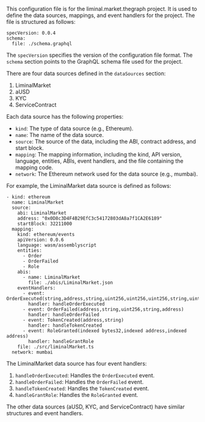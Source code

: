 This configuration file is for the liminal.market.thegraph project. It is used to define the data sources, mappings, and event handlers for the project. The file is structured as follows:

```
specVersion: 0.0.4
schema:
  file: ./schema.graphql
```

The `specVersion` specifies the version of the configuration file format. The `schema` section points to the GraphQL schema file used for the project.

There are four data sources defined in the `dataSources` section:

1. LiminalMarket
2. aUSD
3. KYC
4. ServiceContract

Each data source has the following properties:

- `kind`: The type of data source (e.g., Ethereum).
- `name`: The name of the data source.
- `source`: The source of the data, including the ABI, contract address, and start block.
- `mapping`: The mapping information, including the kind, API version, language, entities, ABIs, event handlers, and the file containing the mapping code.
- `network`: The Ethereum network used for the data source (e.g., mumbai).

For example, the LiminalMarket data source is defined as follows:

```
- kind: ethereum
  name: LiminalMarket
  source:
    abi: LiminalMarket
    address: "0x0D8c3D4F4B29EfC3c54172803dA8a7f1CA2E6189"
    startBlock: 32211000
  mapping:
    kind: ethereum/events
    apiVersion: 0.0.6
    language: wasm/assemblyscript
    entities:
      - Order
      - OrderFailed
      - Role
    abis:
      - name: LiminalMarket
        file: ./abis/LiminalMarket.json
    eventHandlers:
      - event: OrderExecuted(string,address,string,uint256,uint256,uint256,string,uint256,uint256,uint256,address)
        handler: handleOrderExecuted
      - event: OrderFailed(address,string,uint256,string,address)
        handler: handleOrderFailed
      - event: TokenCreated(address,string)
        handler: handleTokenCreated
      - event: RoleGranted(indexed bytes32,indexed address,indexed address)
        handler: handleGrantRole
    file: ./src/liminalMarket.ts
  network: mumbai
```

The LiminalMarket data source has four event handlers:

1. `handleOrderExecuted`: Handles the `OrderExecuted` event.
2. `handleOrderFailed`: Handles the `OrderFailed` event.
3. `handleTokenCreated`: Handles the `TokenCreated` event.
4. `handleGrantRole`: Handles the `RoleGranted` event.

The other data sources (aUSD, KYC, and ServiceContract) have similar structures and event handlers.